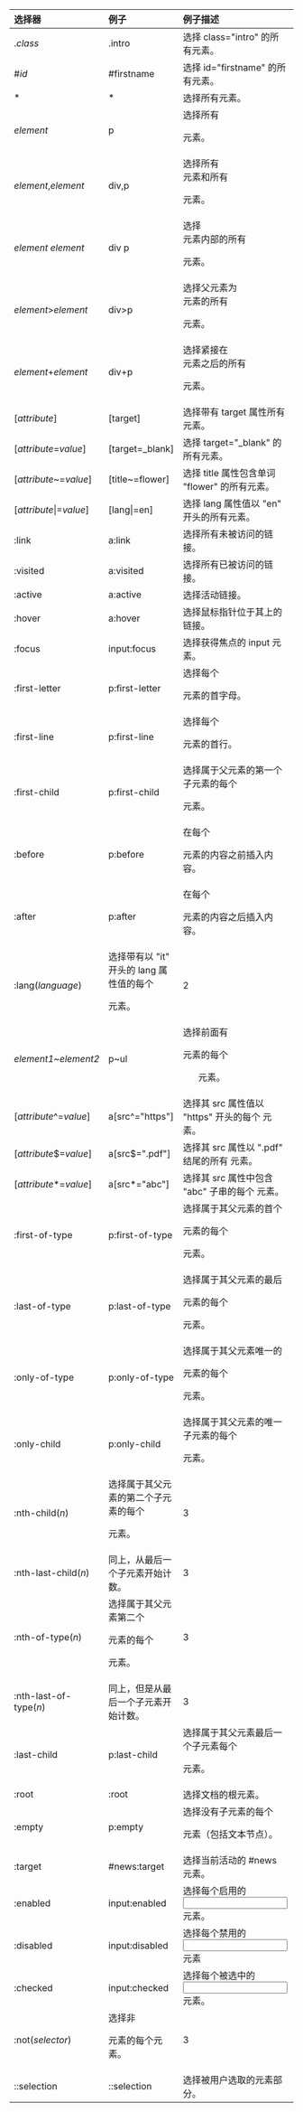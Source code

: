 | 选择器                                                       | 例子                  | 例子描述                                            | CSS  |
| :----------------------------------------------------------- | :-------------------- | :-------------------------------------------------- | :--- |
| .*class* | .intro                | 选择 class="intro" 的所有元素。                     | 1    |
| #*id* | #firstname            | 选择 id="firstname" 的所有元素。                    | 1    |
| *    | *                     | 选择所有元素。                                      | 2    |
| *element* | p                     | 选择所有 <p> 元素。                                 | 1    |
| *element*,*element* | div,p                 | 选择所有 <div> 元素和所有 <p> 元素。                | 1    |
| *element* *element* | div p                 | 选择 <div> 元素内部的所有 <p> 元素。                | 1    |
| *element*>*element* | div>p                 | 选择父元素为 <div> 元素的所有 <p> 元素。            | 2    |
| *element*+*element* | div+p                 | 选择紧接在 <div> 元素之后的所有 <p> 元素。          | 2    |
| [*attribute*\] | [target]              | 选择带有 target 属性所有元素。                      | 2    |
| [*attribute*=*value*\] | [target=_blank]       | 选择 target="_blank" 的所有元素。                   | 2    |
| [*attribute*~=*value*\] | [title~=flower]       | 选择 title 属性包含单词 "flower" 的所有元素。       | 2    |
| [*attribute*\|=*value*\] | [lang\|=en]           | 选择 lang 属性值以 "en" 开头的所有元素。            | 2    |
| :link | a:link                | 选择所有未被访问的链接。                            | 1    |
| :visited | a:visited             | 选择所有已被访问的链接。                            | 1    |
| :active | a:active              | 选择活动链接。                                      | 1    |
| :hover | a:hover               | 选择鼠标指针位于其上的链接。                        | 1    |
| :focus | input:focus           | 选择获得焦点的 input 元素。                         | 2    |
| :first-letter | p:first-letter        | 选择每个 <p> 元素的首字母。                         | 1    |
| :first-line | p:first-line          | 选择每个 <p> 元素的首行。                           | 1    |
| :first-child | p:first-child         | 选择属于父元素的第一个子元素的每个 <p> 元素。       | 2    |
| :before | p:before              | 在每个 <p> 元素的内容之前插入内容。                 | 2    |
| :after | p:after               | 在每个 <p> 元素的内容之后插入内容。                 | 2    |
| :lang(*language*)            | 选择带有以 "it" 开头的 lang 属性值的每个 <p> 元素。 | 2    |
| *element1*~*element2* | p~ul                  | 选择前面有 <p> 元素的每个 <ul> 元素。               | 3    |
| [*attribute*^=*value*\] | a[src^="https"]       | 选择其 src 属性值以 "https" 开头的每个 <a> 元素。   | 3    |
| [*attribute*$=*value*\] | a[src$=".pdf"]        | 选择其 src 属性以 ".pdf" 结尾的所有 <a> 元素。      | 3    |
| [*attribute**=*value*\] | a[src*="abc"]         | 选择其 src 属性中包含 "abc" 子串的每个 <a> 元素。   | 3    |
| :first-of-type | p:first-of-type       | 选择属于其父元素的首个 <p> 元素的每个 <p> 元素。    | 3    |
| :last-of-type | p:last-of-type        | 选择属于其父元素的最后 <p> 元素的每个 <p> 元素。    | 3    |
| :only-of-type | p:only-of-type        | 选择属于其父元素唯一的 <p> 元素的每个 <p> 元素。    | 3    |
| :only-child | p:only-child          | 选择属于其父元素的唯一子元素的每个 <p> 元素。       | 3    |
| :nth-child(*n*)        | 选择属于其父元素的第二个子元素的每个 <p> 元素。     | 3    |
| :nth-last-child(*n*)   | 同上，从最后一个子元素开始计数。                    | 3    |
| :nth-of-type(*n*)      | 选择属于其父元素第二个 <p> 元素的每个 <p> 元素。    | 3    |
| :nth-last-of-type(*n*) | 同上，但是从最后一个子元素开始计数。                | 3    |
| :last-child | p:last-child          | 选择属于其父元素最后一个子元素每个 <p> 元素。       | 3    |
| :root | :root                 | 选择文档的根元素。                                  | 3    |
| :empty | p:empty               | 选择没有子元素的每个 <p> 元素（包括文本节点）。     | 3    |
| :target | #news:target          | 选择当前活动的 #news 元素。                         | 3    |
| :enabled | input:enabled         | 选择每个启用的 <input> 元素。                       | 3    |
| :disabled | input:disabled        | 选择每个禁用的 <input> 元素                         | 3    |
| :checked | input:checked         | 选择每个被选中的 <input> 元素。                     | 3    |
| :not(*selector*)               | 选择非 <p> 元素的每个元素。                         | 3    |
| ::selection | ::selection           | 选择被用户选取的元素部分。                          | 3    |

